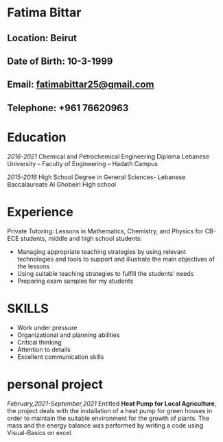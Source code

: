 # Fatima Bittar
## Location: Beirut
## Date of Birth: 10-3-1999
## Email: fatimabittar25@gmail.com
## Telephone: +961 76620963


# Education
*2016-2021* Chemical and Petrochemical Engineering Diploma
Lebanese University – Faculty of Engineering – Hadath Campus

*2015-2016* High School Degree in General Sciences- Lebanese Baccalaureate
Al Ghobeiri High school 

# Experience
Private Tutoring: Lessons in Mathematics, Chemistry, and Physics for CB-ECE students, middle
and high school students:
- Managing appropriate teaching strategies by using relevant technologies and tools to support
and illustrate the main objectives of the lessons
- Using suitable teaching strategies to fulfill the students’ needs
- Preparing exam samples for my students


# SKILLS
- Work under pressure 
- Organizational and planning abilities
- Critical thinking
- Attention to details 
- Excellent communication skills 

# personal project
*February,2021-September,2021*
Entitled **Heat Pump for Local Agriculture**, the project deals with the installation of a heat pump for green houses in order to maintain the suitable environment for the growth of plants. The mass and the energy balance was performed by writing a code using Visual-Basics on excel. 
